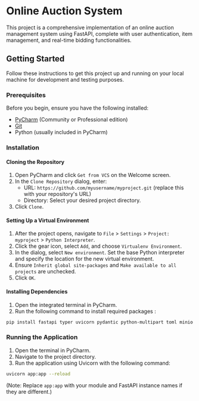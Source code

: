# Online Auction System

This project is a comprehensive implementation of an online auction management system using FastAPI, complete with user authentication, item management, and real-time bidding functionalities.

## Getting Started

Follow these instructions to get this project up and running on your local machine for development and testing purposes.

### Prerequisites

Before you begin, ensure you have the following installed:
- [PyCharm](https://www.jetbrains.com/pycharm/download/) (Community or Professional edition)
- [Git](https://git-scm.com/downloads)
- Python (usually included in PyCharm)

### Installation

#### Cloning the Repository

1. Open PyCharm and click `Get from VCS` on the Welcome screen.
2. In the `Clone Repository` dialog, enter:
   - URL: `https://github.com/myusername/myproject.git` (replace this with your repository's URL)
   - Directory: Select your desired project directory.
3. Click `Clone`.

#### Setting Up a Virtual Environment

1. After the project opens, navigate to `File` > `Settings` > `Project: myproject` > `Python Interpreter`.
2. Click the gear icon, select `Add`, and choose `Virtualenv Environment`.
3. In the dialog, select `New environment`. Set the base Python interpreter and specify the location for the new virtual environment.
4. Ensure `Inherit global site-packages` and `Make available to all projects` are unchecked.
5. Click `OK`.

#### Installing Dependencies

1. Open the integrated terminal in PyCharm.
2. Run the following command to install required packages :
```bash
pip install fastapi typer uvicorn pydantic python-multipart toml minio pymongo pyjwt[crypto] python-dotenv pandas Jinja2 mysql-connector-python itsdangerous

```

### Running the Application

1. Open the terminal in PyCharm.
2. Navigate to the project directory.
3. Run the application using Uvicorn with the following command:
```bash
uvicorn app:app --reload
```
(Note: Replace `app:app` with your module and FastAPI instance names if they are different.)


